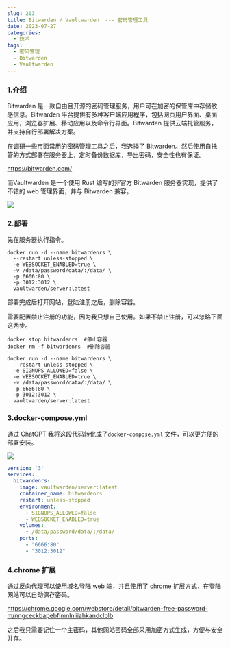 ```yaml
---
slug: 203
title: Bitwarden / Vaultwarden  --- 密码管理工具
date: 2023-07-27
categories: 
  - 技术
tags:
  - 密码管理
  - Bitwarden
  - Vaultwarden
---
```


### 1.介绍

Bitwarden 是一款自由且开源的密码管理服务，用户可在加密的保管库中存储敏感信息。Bitwarden 平台提供有多种客户端应用程序，包括网页用户界面、桌面应用，浏览器扩展、移动应用以及命令行界面。Bitwarden 提供云端托管服务，并支持自行部署解决方案。

在调研一些市面常用的密码管理工具之后，我选择了 Bitwarden。然后使用自托管的方式部署在服务器上，定时备份数据库，导出密码，安全性也有保证。

https://bitwarden.com/

而Vaultwarden 是一个使用 Rust 编写的非官方 Bitwarden 服务器实现，提供了不错的 web 管理界面，并与 Bitwarden 兼容。

![](https://imgurl.zishu.me/images/2023/64c2607587a9a.png)

### 2.部署

先在服务器执行指令。

```shell
docker run -d --name bitwardenrs \  
  --restart unless-stopped \  
  -e WEBSOCKET_ENABLED=true \  
  -v /data/password/data/:/data/ \  
  -p 6666:80 \  
  -p 3012:3012 \  
  vaultwarden/server:latest
```

部署完成后打开网站，登陆注册之后，删除容器。

需要配置禁止注册的功能，因为我只想自己使用。如果不禁止注册，可以忽略下面这两步。

```shell
docker stop bitwardenrs  #停止容器  
docker rm -f bitwardenrs  #删除容器
```

```shell
docker run -d --name bitwardenrs \  
  --restart unless-stopped \  
  -e SIGNUPS_ALLOWED=false \  
  -e WEBSOCKET_ENABLED=true \  
  -v /data/password/data/:/data/ \  
  -p 6666:80 \  
  -p 3012:3012 \  
  vaultwarden/server:latest
```

### 3.docker-compose.yml

通过 ChatGPT 我将这段代码转化成了`docker-compose.yml` 文件，可以更方便的部署安装。

![](https://imgurl.zishu.me/images/2023/64c261e24fc4a.png)

```yml
version: '3'
services:
  bitwardenrs:
    image: vaultwarden/server:latest
    container_name: bitwardenrs
    restart: unless-stopped
    environment:
      - SIGNUPS_ALLOWED=false
      - WEBSOCKET_ENABLED=true
    volumes:
      - /data/password/data/:/data/
    ports:
      - "6666:80"
      - "3012:3012"
```

### 4.chrome 扩展

通过反向代理可以使用域名登陆 web 端，并且使用了 chrome 扩展方式，在登陆网站可以自动保存密码。

https://chrome.google.com/webstore/detail/bitwarden-free-password-m/nngceckbapebfimnlniiiahkandclblb

之后我只需要记住一个主密码，其他网站密码全部采用加密方式生成，方便与安全并存。